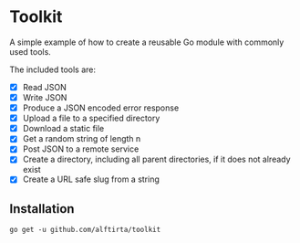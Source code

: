 # Toolkit

A simple example of how to create a reusable Go module with commonly used tools.

The included tools are:

- [X] Read JSON
- [X] Write JSON
- [X] Produce a JSON encoded error response
- [X] Upload a file to a specified directory
- [X] Download a static file
- [X] Get a random string of length n
- [X] Post JSON to a remote service 
- [X] Create a directory, including all parent directories, if it does not already exist
- [X] Create a URL safe slug from a string

## Installation

`go get -u github.com/alftirta/toolkit`
